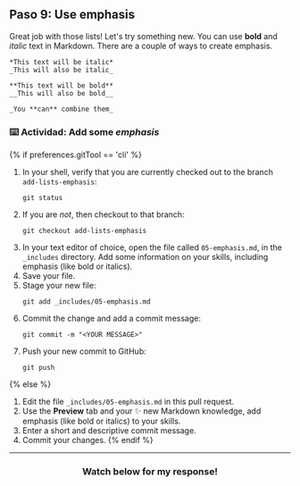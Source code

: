 ## Paso 9: Use emphasis

Great job with those lists! Let's try something new. You can use **bold** and _italic_ text in Markdown. There are a couple of ways to create emphasis.

```
*This text will be italic*
_This will also be italic_

**This text will be bold**
__This will also be bold__

_You **can** combine them_
```

### :keyboard: Actividad: Add some _emphasis_

{% if preferences.gitTool == 'cli' %}
1. In your shell, verify that you are currently checked out to the branch `add-lists-emphasis`:
      ```shell
      git status
      ```
1. If you are _not_, then checkout to that branch:
      ```shell
      git checkout add-lists-emphasis
      ```
1. In your text editor of choice, open the file called `05-emphasis.md`, in the `_includes` directory. Add some information on your skills, including emphasis (like bold or italics).
1. Save your file.
1. Stage your new file:
      ```shell
      git add _includes/05-emphasis.md
      ```
1. Commit the change and add a commit message:
      ```shell
      git commit -m "<YOUR MESSAGE>"
      ```
1. Push your new commit to GitHub:
      ```shell
      git push
      ```
{% else %}
1. Edit the file `_includes/05-emphasis.md` in this pull request.
1. Use the **Preview** tab and your :sparkles: new Markdown knowledge, add emphasis (like bold or italics) to your skills.
1. Enter a short and descriptive commit message.
1. Commit your changes.
{% endif %}

<hr>
<h3 align="center">Watch below for my response!</h3>
